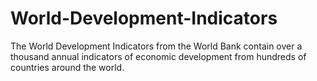 # World-Development-Indicators
The World Development Indicators from the World Bank contain over a thousand annual indicators of economic development from hundreds of countries around the world.
